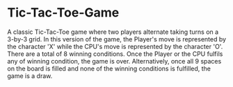 # Tic-Tac-Toe-Game
A classic Tic-Tac-Toe game where two players alternate taking turns on a 3-by-3 grid.
In this version of the game, the Player's move is represented by the character 'X' while the CPU's move is represented by the character 'O'.
There are a total of 8 winning conditions.
Once the Player or the CPU fulfils any of winning condition, the game is over.
Alternatively, once all 9 spaces on the board is filled and none of the winning conditions is fulfilled, the game is a draw.
